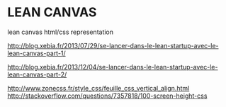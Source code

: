 LEAN CANVAS
===========


lean canvas html/css representation




http://blog.xebia.fr/2013/07/29/se-lancer-dans-le-lean-startup-avec-le-lean-canvas-part-1/

http://blog.xebia.fr/2013/12/04/se-lancer-dans-le-lean-startup-avec-le-lean-canvas-part-2/

http://www.zonecss.fr/style_css/feuille_css_vertical_align.html
http://stackoverflow.com/questions/7357818/100-screen-height-css

